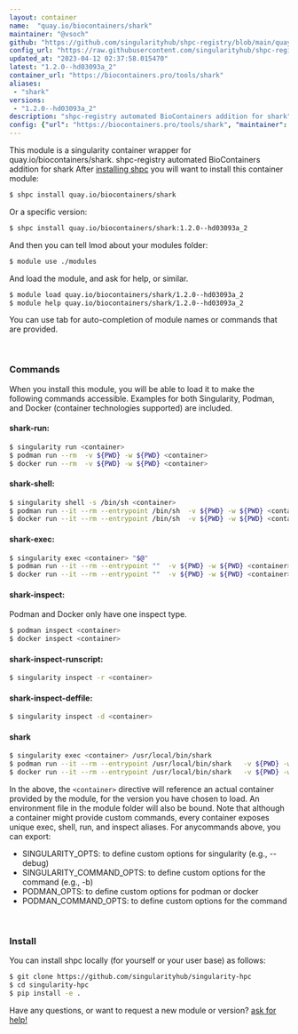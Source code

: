 ```yaml
---
layout: container
name:  "quay.io/biocontainers/shark"
maintainer: "@vsoch"
github: "https://github.com/singularityhub/shpc-registry/blob/main/quay.io/biocontainers/shark/container.yaml"
config_url: "https://raw.githubusercontent.com/singularityhub/shpc-registry/main/quay.io/biocontainers/shark/container.yaml"
updated_at: "2023-04-12 02:37:58.015470"
latest: "1.2.0--hd03093a_2"
container_url: "https://biocontainers.pro/tools/shark"
aliases:
 - "shark"
versions:
 - "1.2.0--hd03093a_2"
description: "shpc-registry automated BioContainers addition for shark"
config: {"url": "https://biocontainers.pro/tools/shark", "maintainer": "@vsoch", "description": "shpc-registry automated BioContainers addition for shark", "latest": {"1.2.0--hd03093a_2": "sha256:74328f24292a91afd091a19a0d1cb3e9582ee5f7e98bc2997606f81bb64493af"}, "tags": {"1.2.0--hd03093a_2": "sha256:74328f24292a91afd091a19a0d1cb3e9582ee5f7e98bc2997606f81bb64493af"}, "docker": "quay.io/biocontainers/shark", "aliases": {"shark": "/usr/local/bin/shark"}}
---
```


This module is a singularity container wrapper for quay.io/biocontainers/shark.
shpc-registry automated BioContainers addition for shark
After [installing shpc](#install) you will want to install this container module:


```bash
$ shpc install quay.io/biocontainers/shark
```

Or a specific version:

```bash
$ shpc install quay.io/biocontainers/shark:1.2.0--hd03093a_2
```

And then you can tell lmod about your modules folder:

```bash
$ module use ./modules
```

And load the module, and ask for help, or similar.

```bash
$ module load quay.io/biocontainers/shark/1.2.0--hd03093a_2
$ module help quay.io/biocontainers/shark/1.2.0--hd03093a_2
```

You can use tab for auto-completion of module names or commands that are provided.

<br>

### Commands

When you install this module, you will be able to load it to make the following commands accessible.
Examples for both Singularity, Podman, and Docker (container technologies supported) are included.

#### shark-run:

```bash
$ singularity run <container>
$ podman run --rm  -v ${PWD} -w ${PWD} <container>
$ docker run --rm  -v ${PWD} -w ${PWD} <container>
```

#### shark-shell:

```bash
$ singularity shell -s /bin/sh <container>
$ podman run --it --rm --entrypoint /bin/sh  -v ${PWD} -w ${PWD} <container>
$ docker run --it --rm --entrypoint /bin/sh  -v ${PWD} -w ${PWD} <container>
```

#### shark-exec:

```bash
$ singularity exec <container> "$@"
$ podman run --it --rm --entrypoint ""  -v ${PWD} -w ${PWD} <container> "$@"
$ docker run --it --rm --entrypoint ""  -v ${PWD} -w ${PWD} <container> "$@"
```

#### shark-inspect:

Podman and Docker only have one inspect type.

```bash
$ podman inspect <container>
$ docker inspect <container>
```

#### shark-inspect-runscript:

```bash
$ singularity inspect -r <container>
```

#### shark-inspect-deffile:

```bash
$ singularity inspect -d <container>
```


#### shark

```bash
$ singularity exec <container> /usr/local/bin/shark
$ podman run --it --rm --entrypoint /usr/local/bin/shark   -v ${PWD} -w ${PWD} <container> -c " $@"
$ docker run --it --rm --entrypoint /usr/local/bin/shark   -v ${PWD} -w ${PWD} <container> -c " $@"
```



In the above, the `<container>` directive will reference an actual container provided
by the module, for the version you have chosen to load. An environment file in the
module folder will also be bound. Note that although a container
might provide custom commands, every container exposes unique exec, shell, run, and
inspect aliases. For anycommands above, you can export:

 - SINGULARITY_OPTS: to define custom options for singularity (e.g., --debug)
 - SINGULARITY_COMMAND_OPTS: to define custom options for the command (e.g., -b)
 - PODMAN_OPTS: to define custom options for podman or docker
 - PODMAN_COMMAND_OPTS: to define custom options for the command

<br>

### Install

You can install shpc locally (for yourself or your user base) as follows:

```bash
$ git clone https://github.com/singularityhub/singularity-hpc
$ cd singularity-hpc
$ pip install -e .
```

Have any questions, or want to request a new module or version? [ask for help!](https://github.com/singularityhub/singularity-hpc/issues)